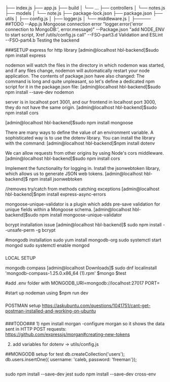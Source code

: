 ├── index.js
├── app.js
├── build
│   └── ...
├── controllers
│   └── notes.js
├── models
│   └── note.js
├── package-lock.json
├── package.json
├── utils
│   ├── config.js
│   ├── logger.js
│   └── middleware.js
│   ├─────
##TODO
--App.js Mongoose connection error 
    "logger.error('error connection to MongoDB:', error.message)"
--Package.json 
    "add NODE_ENV to start script, Xref /utils/config.js call"
--FSO-part3.d Validation and ESLint
--FSO-part4.b Testing the backend

###SETUP
express for http library
[admin@localhost hbl-backend]$sudo npm install express

nodemon will watch the files in the directory in which nodemon was started, and if any files change, nodemon will automatically restart your node application.
    The contents of package.json have also changed:
    The command is long and quite unpleasant, so let's define a dedicated npm script for it in the package.json file:
[admin@localhost hbl-backend]$sudo npm install --save-dev nodemon

server is in localhost port 3001, and our frontend in localhost port 3000, they do not have the same origin.
[admin@localhost hbl-backend]$sudo npm install cors

[admin@localhost hbl-backend]$sudo npm install mongoose

There are many ways to define the value of an environment variable.
    A sophisticated way is to use the dotenv library. You can install the library with the command:
[admin@localhost hbl-backend]$npm install dotenv

We can allow requests from other origins by using Node's cors middleware.
[admin@localhost hbl-backend]$sudo npm install cors

Implement the functionality for logging in. Install the jsonwebtoken library, 
which allows us to generate JSON web tokens.
[admin@localhost hbl-backend]$ npm install jsonwebtoken

//removes try/catch from methods catching exceptions
[admin@localhost hbl-backend]$npm install express-async-errors

mongoose-unique-validator is a plugin which 
    adds pre-save validation for unique fields within a Mongoose schema.
[admin@localhost hbl-backend]$sudo npm install mongoose-unique-validator

bcrypt installation issue
[admin@localhost hbl-backend]$ sudo npm install --unsafe-perm -g bcrypt

#mongodb installation
sudo yum install mongodb-org
sudo systemctl start mongod
sudo systemctl enable mongod

###
LOCAL SETUP

mongodb compass
[admin@localhost Downloads]$ sudo dnf localinstall 'mongodb-compass-1.25.0.x86_64 (1).rpm'
$mongo
$test

#add .env folder with
MONGODB_URI=mongodb://localhost:27017
PORT=

#start up nodeman using
$npm run dev

###
POSTMAN setup
https://askubuntu.com/questions/1041751/cant-get-postman-installed-and-working-on-ubuntu




###

###TODO###
1)
npm install morgan
-configure morgan so it shows the data sent in HTTP POST requests:
https://github.com/expressjs/morgan#creating-new-tokens

2) add variables for dotenv -> utils/config.js 

##MONGODB setup for test
db.createCollection('users');
db.users.insertOne({ username: 'caleb, password: 'freeman'});

##
 sudo npm install --save-dev jest
 sudo npm install --save-dev cross-env
